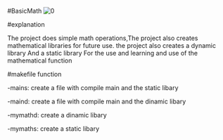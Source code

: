 #BasicMath ![0](https://user-images.githubusercontent.com/54840897/68876663-807f0a00-070d-11ea-8d37-6e4fc5af8de1.png)

#explanation

The project does simple math operations,The project also creates mathematical libraries for future use.
the project also creates a dynamic library And a static library For the use and learning and use of the mathematical function

#makefile function 

-mains: create a file with compile main and the static libary

-maind: create a file with compile main and the dinamic libary

-mymathd: create a dinamic libary

-mymaths: create a static libary
